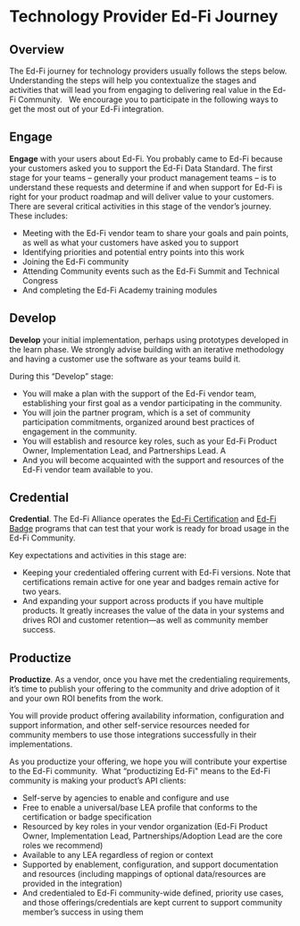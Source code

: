 # Technology Provider Ed-Fi Journey

## Overview

The Ed-Fi journey for technology providers usually follows the steps below. Understanding the steps will help you contextualize the stages and activities that will lead you from engaging to delivering real value in the Ed-Fi Community.   We encourage you to participate in the following ways to get the most out of your Ed-Fi integration.

## Engage

**Engage** with your users about Ed-Fi. You probably came to Ed-Fi because your customers asked you to support the Ed-Fi Data Standard. The first stage for your teams – generally your product management teams – is to understand these requests and determine if and when support for Ed-Fi is right for your product roadmap and will deliver value to your customers. There are several critical activities in this stage of the vendor’s journey. These includes:

* Meeting with the Ed-Fi vendor team to share your goals and pain points, as well as what your customers have asked you to support
* Identifying priorities and potential entry points into this work
* Joining the Ed-Fi community
* Attending Community events such as the Ed-Fi Summit and Technical Congress
* And completing the Ed-Fi Academy training modules

## Develop

**Develop** your initial implementation, perhaps using prototypes developed in the learn phase. We strongly advise building with an iterative methodology and having a customer use the software as your teams build it.

During this “Develop” stage:

* You will make a plan with the support of the Ed-Fi vendor team, establishing your first goal as a vendor participating in the community.  
* You will join the partner program, which is a set of community participation commitments, organized around best practices of engagement in the community.  
* You will establish and resource key roles, such as your Ed-Fi Product Owner, Implementation Lead, and Partnerships Lead. A
* And you will become acquainted with the support and resources of the Ed-Fi vendor team available to you.

## Credential

**Credential**. The Ed-Fi Alliance operates the [Ed-Fi Certification](https://edfi.atlassian.net/wiki/spaces/EDFICERT/overview) and [Ed-Fi Badge](https://edfi.atlassian.net/wiki/display/EDFIBADGE/) programs that can test that your work is ready for broad usage in the Ed-Fi Community.

Key expectations and activities in this stage are:

* Keeping your credentialed offering current with Ed-Fi versions. Note that certifications remain active for one year and badges remain active for two years.
* And expanding your support across products if you have multiple products. It greatly increases the value of the data in your systems and drives ROI and customer retention—as well as community member success.

## Productize

**Productize**. As a vendor, once you have met the credentialing requirements, it’s time to publish your offering to the community and drive adoption of it and your own ROI benefits from the work.

You will provide product offering availability information, configuration and support information, and other self-service resources needed for community members to use those integrations successfully in their implementations.

As you productize your offering, we hope you will contribute your expertise to the Ed-Fi community.  What “productizing Ed-Fi" means to the Ed-Fi community is making your product’s API clients:

* Self-serve by agencies to enable and configure and use
* Free to enable a universal/base LEA profile that conforms to the certification or badge specification
* Resourced by key roles in your vendor organization (Ed-Fi Product Owner, Implementation Lead, Partnerships/Adoption Lead are the core roles we recommend)
* Available to any LEA regardless of region or context  
* Supported by enablement, configuration, and support documentation and resources (including mappings of optional data/resources are provided in the integration)
* And credentialed to Ed-Fi community-wide defined, priority use cases, and those offerings/credentials are kept current to support community member’s success in using them
